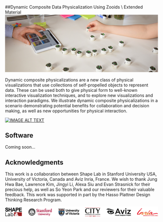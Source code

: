 ##Dynamic Composite Data Physicalization Using Zooids \\  Extended Material
![Teaser](/Images/teaser.jpg)

Dynamic composite physicalizations are a new class of physical visualizations that use collections of self-propelled objects to represent data. These can be used both to give physical form to well-known interactive visualization techniques, and to explore new visualizations and interaction paradigms. We illustrate dynamic composite physicalizations in a scenario demonstrating potential benefits for collaboration and decision making, as well as new opportunities for physical interaction.

[![IMAGE ALT TEXT](http://img.youtube.com/vi/2GmWR617YeI/0.jpg)](https://www.youtube.com/watch?v=2GmWR617YeI "Dynamic Composite Data Physicalization Using Wheeled Micro Robots")

## Software
Coming soon...

## Acknowledgments 
This work is a collaboration between Shape Lab in Stanford University USA, University of Victoria, Canada and Aviz Inria, France.
We wish to thank Jung Hwa Bae, Lawrence Kim, Jingyi Li, Alexa Siu and Evan Strasnick for their precious help, as well as So Yeon Park and our reviewers for their valuable feedback. This work was supported in part by the Hasso Plattner Design Thinking Research Program.

<p align="center">
<img src="Images/logos.png" alt="logos" width="700">
</p>

